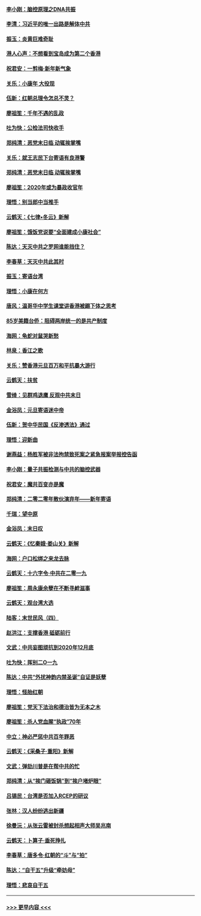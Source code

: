 #### [李小刚：脑控原理之DNA共振](../pages/nsc993/n11780962.md?t=01101755) 
#### [李清：习近平的唯一出路是解体中共](../pages/nsc993/n11780866.md?t=01101755) 
#### [振玉：炎黄巨难奇耻](../pages/nsc993/n11779632.md?t=01101755) 
#### [港人心声：不想看到宝岛成为第二个香港](../pages/nsc993/n11778817.md?t=01101755) 
#### [祝君安：一剪梅‧新年新气象](../pages/nsc993/n11776340.md?t=01101755) 
#### [关乐：小康年 大役现](../pages/nsc993/n11774213.md?t=01101755) 
#### [伍新：红朝总理令怎总不灵？](../pages/nsc993/n11770813.md?t=01101755) 
#### [廖祖笙：千年不遇的乱政](../pages/nsc993/n11770373.md?t=01101755) 
#### [吐为快：公检法司快收手](../pages/nsc993/n11770359.md?t=01101755) 
#### [郑纯清：恶党末日临 动辄挨掌嘴](../pages/nsc993/n11769912.md?t=01101755) 
#### [关乐：就王志民下台寄语有良港警](../pages/nsc993/n11769903.md?t=01101755) 
#### [郑纯清：恶党末日临 动辄挨掌嘴](../pages/nsc993/n11769356.md?t=01101755) 
#### [廖祖笙：2020年或为暴政收官年](../pages/nsc993/n11768216.md?t=01101755) 
#### [理悟：别当郎中当推手](../pages/nsc993/n11768243.md?t=01101755) 
#### [云鹤天：《七律▪冬云》新解](../pages/nsc993/n11768204.md?t=01101755) 
#### [廖祖笙：饿饭党说要“全面建成小康社会”](../pages/nsc993/n11767482.md?t=01101755) 
#### [陈达：天灭中共之罗网谁能挡住？](../pages/nsc993/n11767465.md?t=01101755) 
#### [李春草：天灭中共此其时](../pages/nsc993/n11767452.md?t=01101755) 
#### [振玉：寄语台湾](../pages/nsc993/n11767432.md?t=01101755) 
#### [理悟：小康在何方](../pages/nsc993/n11767394.md?t=01101755) 
#### [唐风：温哥华中学生课堂讲香港被踢下体之思考](../pages/nsc993/n11766848.md?t=01101755) 
#### [85岁美籍台侨：阻碍两岸统一的是共产制度](../pages/nsc993/n11765043.md?t=01101755) 
#### [海网：龟蛇对鼠哭新愁](../pages/nsc993/n11764895.md?t=01101755) 
#### [林泉：香江之歌](../pages/nsc993/n11764415.md?t=01101755) 
#### [关乐：赞香港元旦百万和平抗暴大游行](../pages/nsc993/n11764382.md?t=01101755) 
#### [云鹤天：扶贫](../pages/nsc993/n11764245.md?t=01101755) 
#### [雪绮：见群鸡退鹰  反观中共末日](../pages/nsc993/n11762112.md?t=01101755) 
#### [金浴凤：元旦寄语迷中帝](../pages/nsc993/n11761788.md?t=01101755) 
#### [伍新：贺中华民国《反渗透法》通过](../pages/nsc993/n11761994.md?t=01101755) 
#### [理悟：迎新曲](../pages/nsc993/n11761152.md?t=01101755) 
#### [谢燕益：杨胜军被非法拘禁致死案之紧急报案举报控告函](../pages/nsc993/n11756134.md?t=01101755) 
#### [李小刚：量子共振检测与中共的脑控武器](../pages/nsc993/n11754518.md?t=01101755) 
#### [祝君安：魔共百变亦是魔](../pages/nsc993/n11754469.md?t=01101755) 
#### [郑纯清：二零二零年散伙演弃年——新年寄语](../pages/nsc993/n11754195.md?t=01101755) 
#### [千瑞：望中原](../pages/nsc993/n11754159.md?t=01101755) 
#### [金浴凤：末日叹](../pages/nsc993/n11752359.md?t=01101755) 
#### [云鹤天：《忆秦娥‧娄山关》新解](../pages/nsc993/n11752348.md?t=01101755) 
#### [海网：户口松绑之来龙去脉](../pages/nsc993/n11752328.md?t=01101755) 
#### [云鹤天：十六字令‧中共在二零一九](../pages/nsc993/n11752305.md?t=01101755) 
#### [廖祖笙：周永康余孽在不断寻衅滋事](../pages/nsc993/n11751013.md?t=01101755) 
#### [云鹤天：观台湾大选](../pages/nsc993/n11751007.md?t=01101755) 
#### [陆客：末世民风（四）](../pages/nsc993/n11749203.md?t=01101755) 
#### [赵洪江：支撑香港 砥砺前行](../pages/nsc993/n11748482.md?t=01101755) 
#### [文武：中共妄图顽抗到2020年12月底](../pages/nsc993/n11748446.md?t=01101755) 
#### [吐为快：挥别二O一九](../pages/nsc993/n11748411.md?t=01101755) 
#### [陈达：中共“外扰神韵内禁圣诞”自证是妖孽](../pages/nsc993/n11748226.md?t=01101755) 
#### [理悟：怪胎红朝](../pages/nsc993/n11748206.md?t=01101755) 
#### [廖祖笙：党天下法治和德治皆为无本之木](../pages/nsc993/n11748135.md?t=01101755) 
#### [廖祖笙：杀人党血腥“执政”70年](../pages/nsc993/n11745144.md?t=01101755) 
#### [中立：神必严惩中共百年罪恶](../pages/nsc993/n11744970.md?t=01101755) 
#### [云鹤天：《采桑子‧重阳》新解](../pages/nsc993/n11744948.md?t=01101755) 
#### [文武：弹劾川普是在帮中共的忙](../pages/nsc993/n11744758.md?t=01101755) 
#### [郑纯清：从“挨门砸饭锅”到“挨户堵炉眼”](../pages/nsc993/n11744745.md?t=01101755) 
#### [吕锡民：台湾是否加入RCEP的研议](../pages/nsc993/n11744701.md?t=01101755) 
#### [张林：汉人纷纷逃出新疆](../pages/nsc993/n11743530.md?t=01101755) 
#### [徐曼沅：从张云雷被封杀想起相声大师吴兆南](../pages/nsc993/n11741816.md?t=01101755) 
#### [云鹤天：卜算子‧垂死挣扎](../pages/nsc993/n11739956.md?t=01101755) 
#### [李春草：唐多令‧红朝的“斗”与“拍”](../pages/nsc993/n11739830.md?t=01101755) 
#### [陈达：“自干五”升级“牵妨母”](../pages/nsc993/n11739724.md?t=01101755) 
#### [理悟：悲哀自干五](../pages/nsc993/n11739547.md?t=01101755) 

----
#### [ >>> 更早内容 <<< ](../indexes/nsc993-earlier.md)
